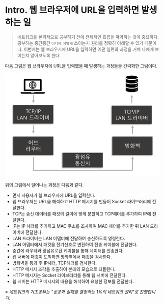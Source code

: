 # Intro. 웹 브라우저에 URL을 입력하면 발생하는 일

> 네트워크를 본격적으로 공부하기 전에 전체적인 흐름을 파악하는 것이 중요하다. 공부하는 중간중간 `어디에` `어떻게` 쓰이는지 원리를 정확히 이해할 수 있기 때문이다. 이번에는 웹 브라우저에 URL을 입력하면 어떤 일련의 과정을 거쳐 나에게 보이는지 알아보도록 한다.



다음 그림은 웹 브라우저에 URL을 입력했을 때 발생하는 과정들을 간락화한 그림이다.  

![image-20210122072230096](Intro.assets/image-20210122072230096.png)



위의 그림에서 일어나는 과정은 다음과 같다.

- 먼저 사용자가 웹 브라우저에 URL을 입력한다.
- 웹 브라우저는 URL을 해석하고 HTTP 메시지를 만들어 Socket 라이브러리에 전달한다.
- TCP는 송신 데이터를 패킷의 길이에 맞게 분할하고 TCP헤더를 추가하여 IP에 전달한다.
- IP는 IP 헤더를 추가하고 MAC 주소를 조사하여 MAC 헤더를 추가한 뒤 LAN 드라이버에 전달한다.
- LAN 드라이버는 LAN 어댑터에 전달하여 송신하도록 명령한다.
- LAN 어댑터에서 패킷을 전기신호로 변환하여 전송 케이블에 전달한다.
- 중간에 라우터와 광섬유로된 케이블을 통해 데이터를 전송한다.
- 웹 서버에 패킷이 도착하면 방화벽에서 패킷을 검사한다.
- 방화벽을 통과 후 IP헤더, TCP헤더를 검사한다.
- HTTP 메시지 조각을 추출하여 본래의 모습으로 되돌린다.
- HTTP 메시지는 Socket 라이브러리를 통해 웹 서버에 전달된다.
- 웹 서버는 HTTP 메시지의 내용을 해석하여 요청한 정보를 전달한다.



※  *네트워크의 기초공부는 "성공과 실패를 결정하는 1%의 네트워크 원리"로 진행합니다.* 